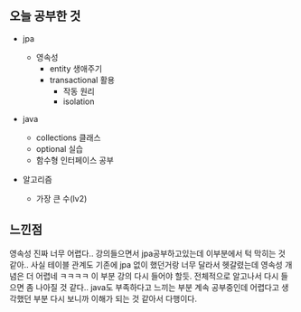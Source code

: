 ## 오늘 공부한 것


- jpa
    - 영속성 
        - entity 생애주기
        - transactional 활용
            - 작동 원리
            - isolation

- java
    - collections 클래스
    - optional 실습
    - 함수형 인터페이스 공부

- 알고리즘
    - 가장 큰 수(lv2)



## 느낀점

영속성 진짜 너무 어렵다.. 강의들으면서 jpa공부하고있는데 이부분에서 턱 막히는 것 같아.. 사실 테이블 관계도 기존에 jpa 없이 했던거랑 너무 달라서 헷갈렸는데 영속성 개념은 더 어렵네 ㅋㅋㅋㅋ 이 부분 강의 다시 들어야 할듯. 전체적으로 알고나서 다시 들으면 좀 나아질 것 같다..
java도 부족하다고 느끼는 부분 계속 공부중인데 어렵다고 생각했던 부분 다시 보니까 이해가 되는 것  같아서 다행이다.
